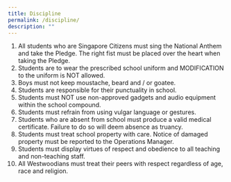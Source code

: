 ```yaml
---
title: Discipline
permalink: /discipline/
description: ""
---
```

1.  All students who are Singapore Citizens must sing the National Anthem and take the Pledge. The right fist must be placed over the heart when taking the Pledge.
2.  Students are to wear the prescribed school uniform and MODIFICATION to the uniform is NOT allowed.
3.  Boys must not keep moustache, beard and / or goatee.
4.  Students are responsible for their punctuality in school.
5.  Students must NOT use non-approved gadgets and audio equipment within the school compound.
6.  Students must refrain from using vulgar language or gestures.
7.  Students who are absent from school must produce a valid medical certificate. Failure to do so will deem absence as truancy.
8.  Students must treat school property with care. Notice of damaged property must be reported to the Operations Manager.
9.  Students must display virtues of respect and obedience to all teaching and non-teaching staff.
10.  All Westwoodians must treat their peers with respect regardless of age, race and religion.
